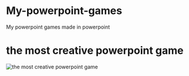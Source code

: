 # My-powerpoint-games
My powerpoint games made in powerpoint

# the most creative powerpoint game
![the most creative powerpoint game](https://user-images.githubusercontent.com/89538185/218023257-133eedcb-e0f3-42f6-9d7d-4eeaf42da786.png)
